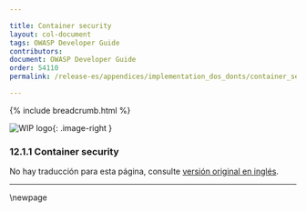 ```yaml
---

title: Container security
layout: col-document
tags: OWASP Developer Guide
contributors:
document: OWASP Developer Guide
order: 54110
permalink: /release-es/appendices/implementation_dos_donts/container_security/

---
```


{% include breadcrumb.html %}

<style type="text/css">
.image-right {
  height: 180px;
  display: block;
  margin-left: auto;
  margin-right: auto;
  float: right;
}
</style>

![WIP logo](../../../assets/images/dg_wip.png "Work in progress"){: .image-right }

### 12.1.1 Container security

No hay traducción para esta página, consulte [versión original en inglés][release140101].

----

[release140101]: https://github.com/OWASP/www-project-developer-guide/blob/main/release/14-appendices/01-implementation-dos-donts/01-container-security.md

\newpage
